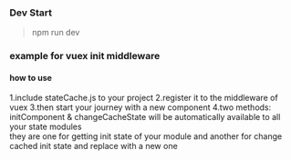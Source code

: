 ### Dev Start
> npm run dev

### example for vuex init middleware
#### how to use
1.include stateCache.js to your project
2.register it to the middleware of vuex
3.then start your journey with a new component
4.two methods: initComponent & changeCacheState will be automatically available to all your state modules    
they are one for getting init state of your module and another for change cached init state and replace with a new one